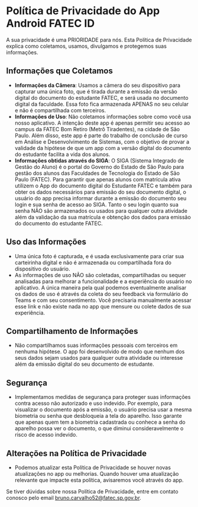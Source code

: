 ---
---

# Política de Privacidade do App Android FATEC ID

A sua privacidade é uma PRIORIDADE para nós. 
Esta Política de Privacidade explica como coletamos, usamos, divulgamos e protegemos suas informações.

## Informações que Coletamos
- **Informações da Câmera**: Usamos a câmera do seu dispositivo para capturar uma única foto, que é tirada durante a emissão da versão digital do documento do estudante FATEC, e será usada no documento digital da faculdade. Essa foto fica armazenada APENAS no seu celular e não é compartilhada com terceiros.
- **Informações de Uso**: Não coletamos informações sobre como você usa nosso aplicativo. A intenção deste app é apenas permitir seu acesso ao campus da FATEC Bom Retiro (Metrô Tiradentes), na cidade de São Paulo. Além disso, este app é parte do trabalho de conclusão de curso em Análise e Desenvolvimento de Sistemas, com o objetivo de provar a validade da hipótese de que um app com a versão digital do documento do estudante facilita a vida dos alunos.
- **Informações obtidas através do SIGA**: O SIGA (Sistema Integrado de Gestão do Aluno) é o portal do Governo do Estado de São Paulo para gestão dos alunos das Faculdades de Tecnologia do Estado de São Paulo (FATEC). Para garantir que apenas alunos com matrícula ativa utilizem o App do documento digital do Estudante FATEC e também para obter os dados necessários para emissão do seu documento digital, o usuário do app precisa informar durante a emissão do documento seu login e sua senha de acesso ao SIGA. Tanto o seu login quanto sua senha NÃO são armazenados ou usados para qualquer outra atividade além da validação da sua matrícula e obtenção dos dados para emissão do documento do estudante FATEC.
  
## Uso das Informações
- Uma única foto é capturada, e é usada exclusivamente para criar sua carteirinha digital e não é armazenada ou compartilhada fora do dispositivo do usuário. 
- As informações de uso NÃO são coletadas, compartilhadas ou sequer analisadas para melhorar a funcionalidade e a experiência do usuário no aplicativo. A única maneira pela qual podemos eventualmente analisar os dados de uso é através da coleta do seu feedback via formulário do Teams e com seu consentimento. Você precisaria manualmente acessar esse link e não existe nada no app que mensure ou colete dados de sua experiência.

## Compartilhamento de Informações
- Não compartilhamos suas informações pessoais com terceiros em nenhuma hipótese. O app foi desenvolvido de modo que nenhum dos seus dados sejam usados para qualquer outra atividade ou interesse além da emissão digital do seu documento de estudante. 

## Segurança
- Implementamos medidas de segurança para proteger suas informações contra acesso não autorizado e uso indevido. Por exemplo, para visualizar o documento após a emissão, o usuário precisa usar a mesma biometria ou senha que desbloqueia a tela do aparelho. Isso garante que apenas quem tem a biometria cadastrada ou conhece a senha do aparelho possa ver o documento, o que diminui consideravelmente o risco de acesso indevido.

## Alterações na Política de Privacidade
- Podemos atualizar esta Política de Privacidade se houver novas atualizações no app ou melhorias. Quando houver uma atualização relevante que impacte esta política, avisaremos você através do app.

Se tiver dúvidas sobre nossa Política de Privacidade, entre em contato conosco pelo email bruno.carvalho52@fatec.sp.gov.br.
